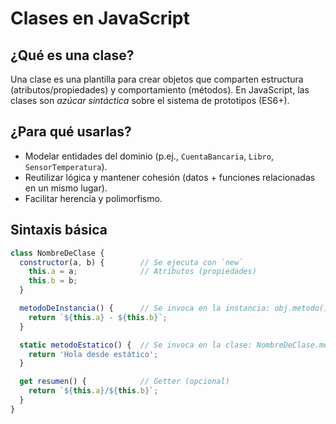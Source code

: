 # Clases en JavaScript 

## ¿Qué es una clase?
Una clase es una plantilla para crear objetos que comparten estructura (atributos/propiedades) y comportamiento (métodos). En JavaScript, las clases son *azúcar sintáctica* sobre el sistema de prototipos (ES6+).

## ¿Para qué usarlas?
- Modelar entidades del dominio (p.ej., `CuentaBancaria`, `Libro`, `SensorTemperatura`).
- Reutilizar lógica y mantener cohesión (datos + funciones relacionadas en un mismo lugar).
- Facilitar herencia y polimorfismo.

## Sintaxis básica
```js
class NombreDeClase {
  constructor(a, b) {        // Se ejecuta con `new`
    this.a = a;              // Atributos (propiedades)
    this.b = b;
  }

  metodoDeInstancia() {      // Se invoca en la instancia: obj.metodo()
    return `${this.a} - ${this.b}`;
  }

  static metodoEstatico() {  // Se invoca en la clase: NombreDeClase.metodoEstatico()
    return 'Hola desde estático';
  }

  get resumen() {            // Getter (opcional)
    return `${this.a}/${this.b}`;
  }
}
